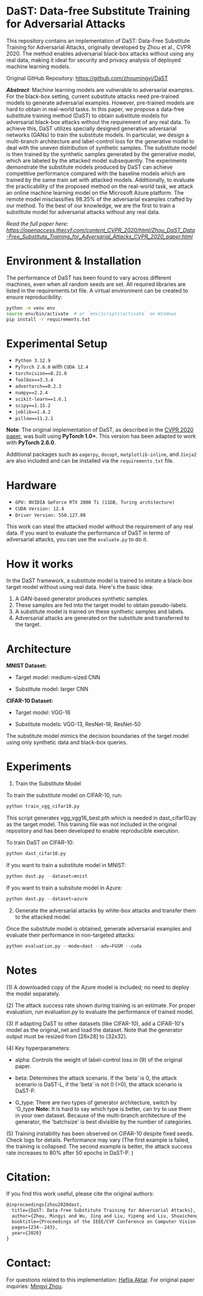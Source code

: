 # DaST: Data-free Substitute Training for Adversarial Attacks
This repository contains an implementation of DaST: Data-Free Substitute Training for Adversarial Attacks, originally developed by Zhou et al., CVPR 2020. The method enables adversarial black-box attacks without using any real data, making it ideal for security and privacy analysis of deployed machine learning models.

Original GitHub Repository: https://github.com/zhoumingyi/DaST

***Abstract***: Machine learning models are vulnerable to adversarial examples. For the black-box setting, current substitute attacks need pre-trained models to generate adversarial examples. However, pre-trained models are hard to obtain in real-world tasks. In this paper, we propose a data-free substitute training method (DaST) to obtain substitute models for adversarial black-box attacks without the requirement of any real data. To achieve this, DaST utilizes specially designed generative adversarial networks (GANs) to train the substitute models. In particular, we design a multi-branch architecture and label-control loss for the generative model to deal with the uneven distribution of synthetic samples. The substitute model is then trained by the synthetic samples generated by the generative model, which are labeled by the attacked model subsequently. The experiments demonstrate the substitute models produced by DaST can achieve competitive performance compared with the baseline models which are trained by the same train set with attacked models. Additionally, to evaluate the practicability of the proposed method on the real-world task, we attack an online machine learning model on the Microsoft Azure platform. The remote model misclassifies 98.35% of the adversarial examples crafted by our method. To the best of our knowledge, we are the first to train a substitute model for adversarial attacks without any real data.

*Read the full paper here: https://openaccess.thecvf.com/content_CVPR_2020/html/Zhou_DaST_Data-Free_Substitute_Training_for_Adversarial_Attacks_CVPR_2020_paper.html*


# Environment & Installation

The performance of DaST has been found to vary across different machines, even when all random seeds are set. All required libraries are listed in the requirements.txt file. A virtual environment can be created to ensure reproducibility:

```bash
python -m venv env
source env/bin/activate  # or `env\Scripts\activate` on Windows
pip install -r requirements.txt
```
# Experimental Setup

- `Python 3.12.9`
- `PyTorch 2.6.0` with `CUDA 12.4`
- `torchvision==0.21.0`
- `foolbox==3.3.4`
- `advertorch==0.2.3`
- `numpy==2.2.4`
- `scikit-learn==1.6.1`
- `scipy==1.15.2`
- `joblib==1.4.2`
- `pillow==11.2.1`
  
 **Note**: The original implementation of DaST, as described in the [CVPR 2020 paper](https://openaccess.thecvf.com/content_CVPR_2020/html/Zhou_DaST_Data-Free_Substitute_Training_for_Adversarial_Attacks_CVPR_2020_paper.html), was built using **PyTorch 1.0+**. This version has been adapted to work with **PyTorch 2.6.0**.

Additional packages such as `eagerpy`, `docopt`, `matplotlib-inline`, and `Jinja2` are also included and can be installed via the `requirements.txt` file.

# Hardware

- `GPU: NVIDIA GeForce RTX 2080 Ti (11GB, Turing architecture)`
- `CUDA Version: 12.4`
- `Driver Version: 550.127.08`


This work can steal the attacked model without the requirement of any real data. If you want to evaluate the performance of DaST in terms of adversarial attacks, you can use the `evaluate.py` to do it.

# How it works
In the DaST framework, a substitute model is trained to imitate a black-box target model without using real data. Here's the basic idea:
1. A GAN-based generator produces synthetic samples.
2. These samples are fed into the target model to obtain pseudo-labels.
3. A substitute model is trained on these synthetic samples and labels.
4. Adversarial attacks are generated on the substitute and transferred to the target.

# Architecture
   
**MNIST Dataset:**
- Target model: medium-sized CNN

- Substitute model: larger CNN
  
**CIFAR-10 Dataset:**
- Target model: VGG-16

- Substitute models: VGG-13, ResNet-18, ResNet-50

The substitute model mimics the decision boundaries of the target model using only synthetic data and black-box queries.


# Experiments

1. Train the Substitute Model
   
To train the substitute model on CIFAR-10, run:
```python
python train_vgg_cifar10.py
```
This script generates vgg_vgg16_best.pth which is needed in dast_cifar10.py as the target model. This training file was not included in the original repository and has been developed to enable reproducible execution.

To train DaST on CIFAR-10:
```python
python dast_cifar10.py
```

If you want to train a substitute model in MNIST:

```python
python dast.py --dataset=mnist
```

If you want to train a subsitute model in Azure:
```python
python dast.py --dataset=azure
```

2. Generate the adversarial attacks by white-box attacks and transfer them to the attacked model.

Once the substitute model is obtained, generate adversarial examples and evaluate their performance in non-targeted attacks:
```python
python evaluation.py --mode=dast --adv=FGSM --cuda
```

# Notes

(1) A downloaded copy of the Azure model is included; no need to deploy the model separately.

(2) The attack success rate shown during training is an estimate. For proper evaluation, run evaluation.py to evaluate the performance of trained model.

(3) If adapting DaST to other datasets (like CIFAR-10), add a CIFAR-10's model as the original_net and load the dataset. Note that the generator output must be resized from [28x28] to [32x32].

(4) Key hyperparameters:

- alpha: Controls the weight of label-control loss in (9) of the original paper.

- beta: Determines the attack scenario. If the 'beta' is 0, the attack scenario is DaST-L, if the 'beta' is not 0 (>0), the attack scenario is DaST-P.

- G_type: There are two types of generator architecture, switch by 'G_type
**Note:** It is hard to say which type is better, can try to use them in your own dataset. Because of the multi-branch architecture of the generator, the 'batchsize' is best divisible by the number of categories.

(5) Training instability has been observed on CIFAR-10 despite fixed seeds. Check logs for details. Performance may vary (The first example is failed, the training is collapsed. The second example is better, the attack success rate increases to 80% after 50 epochs in DaST-P. )


# Citation:
If you find this work useful, please cite the original authors:
```latex
@inproceedings{zhou2020dast,
  title={DaST: Data-free Substitute Training for Adversarial Attacks},
  author={Zhou, Mingyi and Wu, Jing and Liu, Yipeng and Liu, Shuaicheng and Zhu, Ce},
  booktitle={Proceedings of the IEEE/CVF Conference on Computer Vision and Pattern Recognition},
  pages={234--243},
  year={2020}
}
```

# Contact:
For questions related to this implementation: [Hafija Aktar](hafijaaktar@uri.edu).
For original paper inquiries: [Mingyi Zhou](mingyi.zhou@monash.edu).

